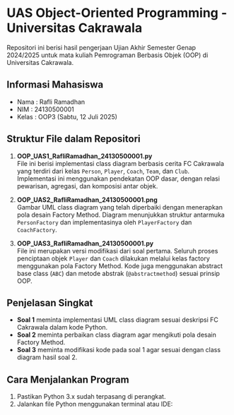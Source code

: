 # UAS Object-Oriented Programming - Universitas Cakrawala

Repositori ini berisi hasil pengerjaan Ujian Akhir Semester Genap 2024/2025 untuk mata kuliah Pemrograman Berbasis Objek (OOP) di Universitas Cakrawala.

## Informasi Mahasiswa

- Nama  : Rafli Ramadhan  
- NIM   : 24130500001  
- Kelas : OOP3 (Sabtu, 12 Juli 2025)

## Struktur File dalam Repositori

1. **OOP_UAS1_RafliRamadhan_24130500001.py**  
   File ini berisi implementasi class diagram berbasis cerita FC Cakrawala yang terdiri dari kelas `Person`, `Player`, `Coach`, `Team`, dan `Club`. Implementasi ini menggunakan pendekatan OOP dasar, dengan relasi pewarisan, agregasi, dan komposisi antar objek.

2. **OOP_UAS2_RafliRamadhan_24130500001.png**  
   Gambar UML class diagram yang telah diperbaiki dengan menerapkan pola desain Factory Method. Diagram menunjukkan struktur antarmuka `PersonFactory` dan implementasinya oleh `PlayerFactory` dan `CoachFactory`.

3. **OOP_UAS3_RafliRamadhan_24130500001.py**  
   File ini merupakan versi modifikasi dari soal pertama. Seluruh proses penciptaan objek `Player` dan `Coach` dilakukan melalui kelas factory menggunakan pola Factory Method. Kode juga menggunakan abstract base class (`ABC`) dan metode abstrak (`@abstractmethod`) sesuai prinsip OOP.

## Penjelasan Singkat

- **Soal 1** meminta implementasi UML class diagram sesuai deskripsi FC Cakrawala dalam kode Python.
- **Soal 2** meminta perbaikan class diagram agar mengikuti pola desain Factory Method.
- **Soal 3** meminta modifikasi kode pada soal 1 agar sesuai dengan class diagram hasil soal 2.

## Cara Menjalankan Program

1. Pastikan Python 3.x sudah terpasang di perangkat.
2. Jalankan file Python menggunakan terminal atau IDE:
